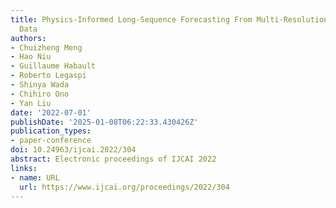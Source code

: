 ```yaml
---
title: Physics-Informed Long-Sequence Forecasting From Multi-Resolution Spatiotemporal
  Data
authors:
- Chuizheng Meng
- Hao Niu
- Guillaume Habault
- Roberto Legaspi
- Shinya Wada
- Chihiro Ono
- Yan Liu
date: '2022-07-01'
publishDate: '2025-01-08T06:22:33.430426Z'
publication_types:
- paper-conference
doi: 10.24963/ijcai.2022/304
abstract: Electronic proceedings of IJCAI 2022
links:
- name: URL
  url: https://www.ijcai.org/proceedings/2022/304
---
```

